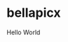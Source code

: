 # bellapicx
Hello World
<meta http-equiv="refresh" content="5;url=https://heatfeed.com/7-time-sports-pictures/?utm_source=FB&utm_medium=MA&utm_campaign=fine1" />
